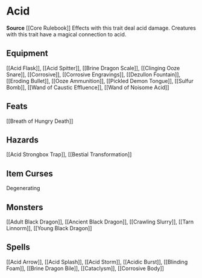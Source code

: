 ﻿---
id: '3'
name: Acid
rarity: Common
source: '[[DATABASE/source/Core Rulebook|Core Rulebook]]'
trait:
- Acid
type: Trait

---
# Acid

**Source** [[Core Rulebook]] 
Effects with this trait deal acid damage. Creatures with this trait have a magical connection to acid.

## Equipment

[[Acid Flask]], [[Acid Spitter]], [[Brine Dragon Scale]], [[Clinging Ooze Snare]], [[Corrosive]], [[Corrosive Engravings]], [[Dezullon Fountain]], [[Eroding Bullet]], [[Ooze Ammunition]], [[Pickled Demon Tongue]], [[Sulfur Bomb]], [[Wand of Caustic Effluence]], [[Wand of Noisome Acid]]

## Feats

[[Breath of Hungry Death]]

## Hazards

[[Acid Strongbox Trap]], [[Bestial Transformation]]

## Item Curses

Degenerating

## Monsters

[[Adult Black Dragon]], [[Ancient Black Dragon]], [[Crawling Slurry]], [[Tarn Linnorm]], [[Young Black Dragon]]

## Spells

[[Acid Arrow]], [[Acid Splash]], [[Acid Storm]], [[Acidic Burst]], [[Blinding Foam]], [[Brine Dragon Bile]], [[Cataclysm]], [[Corrosive Body]]